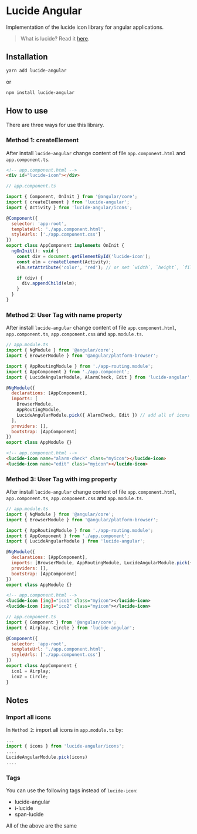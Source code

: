 # Lucide Angular

Implementation of the lucide icon library for angular applications.

> What is lucide? Read it [here](https://github.com/lucide-icons/lucide#what-is-lucide).

## Installation

```sh
yarn add lucide-angular
```

or

```sh
npm install lucide-angular
```

## How to use

There are three ways for use this library.

### Method 1: createElement

After install `lucide-angular` change content of file `app.component.html` and `app.component.ts`.

```html
<!-- app.component.html -->
<div id="lucide-icon"></div>
```

```js
// app.component.ts

import { Component, OnInit } from '@angular/core';
import { createElement } from 'lucide-angular';
import { Activity } from 'lucide-angular/icons';

@Component({
  selector: 'app-root',
  templateUrl: './app.component.html',
  styleUrls: ['./app.component.css']
})
export class AppComponent implements OnInit {
  ngOnInit(): void {
    const div = document.getElementById('lucide-icon');
    const elm = createElement(Activity);
    elm.setAttribute('color', 'red'); // or set `width`, `height`, `fill`, `stroke-width`, ...

    if (div) {
      div.appendChild(elm);
    }
  }
}
```

### Method 2: User **Tag** with **name** property

After install `lucide-angular` change content of file `app.component.html`, `app.component.ts`, `app.component.css` and `app.module.ts`.

```js
// app.module.ts
import { NgModule } from '@angular/core';
import { BrowserModule } from '@angular/platform-browser';

import { AppRoutingModule } from './app-routing.module';
import { AppComponent } from './app.component';
import { LucideAngularModule, AlarmCheck, Edit } from 'lucide-angular';

@NgModule({
  declarations: [AppComponent],
  imports: [
    BrowserModule,
    AppRoutingModule,
    LucideAngularModule.pick({ AlarmCheck, Edit }) // add all of icons that is imported.
  ],
  providers: [],
  bootstrap: [AppComponent]
})
export class AppModule {}
```

```html
<!-- app.component.html -->
<lucide-icon name="alarm-check" class="myicon"></lucide-icon>
<lucide-icon name="edit" class="myicon"></lucide-icon>
```

### Method 3: User **Tag** with **img** property

After install `lucide-angular` change content of file `app.component.html`, `app.component.ts`, `app.component.css` and `app.module.ts`.

```js
// app.module.ts
import { NgModule } from '@angular/core';
import { BrowserModule } from '@angular/platform-browser';

import { AppRoutingModule } from './app-routing.module';
import { AppComponent } from './app.component';
import { LucideAngularModule } from 'lucide-angular';

@NgModule({
  declarations: [AppComponent],
  imports: [BrowserModule, AppRoutingModule, LucideAngularModule.pick({})],
  providers: [],
  bootstrap: [AppComponent]
})
export class AppModule {}
```

```xml
<!-- app.component.html -->
<lucide-icon [img]="ico1" class="myicon"></lucide-icon>
<lucide-icon [img]="ico2" class="myicon"></lucide-icon>
```

```js
// app.component.ts
import { Component } from '@angular/core';
import { Airplay, Circle } from 'lucide-angular';

@Component({
  selector: 'app-root',
  templateUrl: './app.component.html',
  styleUrls: ['./app.component.css']
})
export class AppComponent {
  ico1 = Airplay;
  ico2 = Circle;
}
```

## Notes

### Import all icons

In `Method 2`: import all icons in `app.module.ts` by:

```js
...
import { icons } from 'lucide-angular/icons';
....
LucideAngularModule.pick(icons)
....
```

### Tags

You can use the following tags instead of `lucide-icon`:

- lucide-angular
- i-lucide
- span-lucide

All of the above are the same
